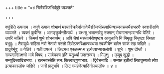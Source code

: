 +++
title = "०४ चित्रैरञ्जिभिर्वपुषे व्यञ्जते"

+++

वपुरिति रूपनाम । वपुषे रूपाय शोभार्थं मरुतश्चित्रैर्नानाविधैरञ्जिभीरूपाभिव्यञ्जनसमर्थैराभरणैः स्वशरीराणि व्यञ्जते । व्यक्तं कुर्वन्ति । अलङ्कुर्वन्तीत्यर्थः । वक्षःसु भजान्तरेषु रुक्मान् रोचमानान्हारानधि येतिरे । उपरि चक्रिरे । किमर्थं शुभे शोभनार्थम् । अपि चैषां मरुतामंसेष्वृष्टय आयुधानि नि मिमृक्षुः निमृष्टाः स्थिता बभूवुः । तैरायुधैः सहिता नरो नेतारो मरुतो दिवोऽन्तरिक्षात्स्वधया स्वकीयेन बलेन साकं सह जज्ञिरे । प्रादुर्बर्भूवुः ॥ येतिरे । यती प्रयत्ने । लिट्यत एकहल्मध्य इत्येत्वाभ्यासलोपौ । शुभे । शुभ दीप्तौ । सम्पदादिलक्षणो भावे क्विप् । सावेकाच इति चतुर्थ्या उदात्तत्वम् । मिमृक्षुः । मृजूष् शुद्धौ । सन्यूदित्त्वादिडभावः । हलन्ताच्चेति सनः कित्त्वाद्गुणाभावः । द्विर्वचनादि । सन्यत इतीत्वं लिट्युस्यतो लोप इत्याकारलोपः जज्ञिरे । जनी प्रादुर्भावे । लिट गमहनेत्यादिनोपधालोपः ॥ ४ ॥